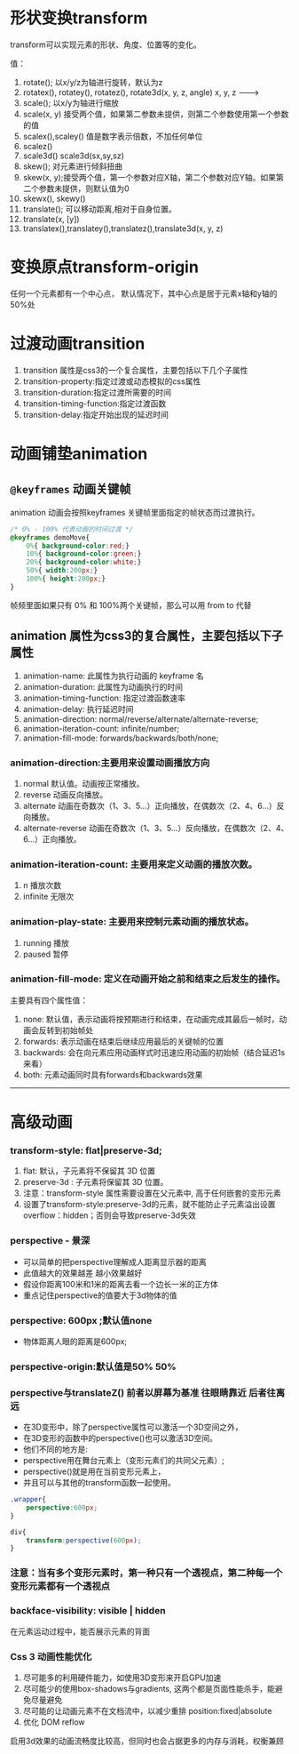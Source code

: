 
# 形状变换transform
  transform可以实现元素的形状、角度、位置等的变化。

值：
1. rotate(); 以x/y/z为轴进行旋转，默认为z
1. rotatex(), rotatey(), rotatez(), rotate3d(x, y, z, angle) x, y, z --->
1. scale(); 以x/y为轴进行缩放
1. scale(x, y) 接受两个值，如果第二参数未提供，则第二个参数使用第一个参数的值
1. scalex(),scaley() 值是数字表示倍数，不加任何单位
1. scalez()
1. scale3d()  scale3d(sx,sy,sz)
1. skew(); 对元素进行倾斜扭曲
1. skew(x, y);接受两个值，第一个参数对应X轴，第二个参数对应Y轴。如果第二个参数未提供，则默认值为0
1. skewx(), skewy()
1. translate(); 可以移动距离,相对于自身位置。
1. translate(x, [y])
1. translatex(),translatey(),translatez(),translate3d(x, y, z)



# 变换原点transform-origin 
任何一个元素都有一个中心点，
默认情况下，其中心点是居于元素x轴和y轴的50%处

# 过渡动画transition  
1. transition  属性是css3的一个复合属性，主要包括以下几个子属性
1. transition-property:指定过渡或动态模拟的css属性
1. transition-duration:指定过渡所需要的时间
1. transition-timing-function:指定过渡函数
1. transition-delay:指定开始出现的延迟时间

# 动画铺垫animation  

 

## ```@keyframes``` 动画关键帧


animation 动画会按照keyframes 关键帧里面指定的帧状态而过渡执行。


```css
/* 0% - 100% 代表动画的时间过渡 */
@keyframes demoMove{
    0%{ background-color:red;}
    10%{ background-color:green;}
    20%{ background-color:white;}
    50%{ width:200px;}
    100%{ height:200px;}
}
```


帧频里面如果只有 0% 和 100%两个关键帧，那么可以用 from to 代替

## **animation** 属性为css3的复合属性，主要包括以下子属性
1. animation-name:             此属性为执行动画的 keyframe 名
1. animation-duration:         此属性为动画执行的时间
1. animation-timing-function:  指定过渡函数速率
1. animation-delay:            执行延迟时间
1. animation-direction:        normal/reverse/alternate/alternate-reverse; 
1. animation-iteration-count:  infinite/number; 
1. animation-fill-mode:        forwards/backwards/both/none;

 
###   animation-direction:主要用来设置动画播放方向
1. normal	默认值。动画按正常播放。	
1. reverse	动画反向播放。
1. alternate	动画在奇数次（1、3、5...）正向播放，在偶数次（2、4、6...）反向播放。	
1. alternate-reverse	动画在奇数次（1、3、5...）反向播放，在偶数次（2、4、6...）正向播放。	

 
### animation-iteration-count: 主要用来定义动画的播放次数。
1. n 播放次数
1. infinite 无限次


### animation-play-state: 主要用来控制元素动画的播放状态。
1. running 播放
1. paused  暂停

### animation-fill-mode: 定义在动画开始之前和结束之后发生的操作。
主要具有四个属性值：
1. none: 默认值，表示动画将按预期进行和结束，在动画完成其最后一帧时，动画会反转到初始帧处	
1. forwards:  表示动画在结束后继续应用最后的关键帧的位置
1. backwards:  会在向元素应用动画样式时迅速应用动画的初始帧（结合延迟1s来看）
1. both: 元素动画同时具有forwards和backwards效果



---

# 高级动画

### transform-style: flat|preserve-3d;

1. flat: 默认，子元素将不保留其 3D 位置
1. preserve-3d : 子元素将保留其 3D 位置。
1. 注意：transform-style 属性需要设置在父元素中, 高于任何嵌套的变形元素
1. 设置了transform-style:preserve-3d的元素，就不能防止子元素溢出设置overflow：hidden；否则会导致preserve-3d失效


### perspective - 景深
- 可以简单的把perspective理解成人距离显示器的距离
- 此值越大的效果越差 越小效果越好 
- 假设你距离100米和1米的距离去看一个边长一米的正方体
- 重点记住perspective的值要大于3d物体的值

### perspective: 600px ;默认值none
- 物体距离人眼的距离是600px;


### perspective-origin:默认值是50% 50%
### perspective与translateZ() 前者以屏幕为基准 往眼睛靠近 后者往离远

- 在3D变形中，除了perspective属性可以激活一个3D空间之外，
- 在3D变形的函数中的perspective()也可以激活3D空间。
- 他们不同的地方是:
- perspective用在舞台元素上（变形元素们的共同父元素）;
- perspective()就是用在当前变形元素上，
- 并且可以与其他的transform函数一起使用。


```css
.wrapper{
    perspective:600px;
}

div{
    transform:perspective(600px);
}
```

### 注意：当有多个变形元素时，第一种只有一个透视点，第二种每一个变形元素都有一个透视点

### backface-visibility: visible | hidden
在元素运动过程中，能否展示元素的背面

### Css 3 动画性能优化
1. 尽可能多的利用硬件能力，如使用3D变形来开启GPU加速
2. 尽可能少的使用box-shadows与gradients, 这两个都是页面性能杀手，能避免尽量避免
3. 尽可能的让动画元素不在文档流中，以减少重排 position:fixed|absolute
4. 优化 DOM reflow

启用3d效果的动画流畅度比较高，但同时也会占据更多的内存与消耗，权衡兼顾
